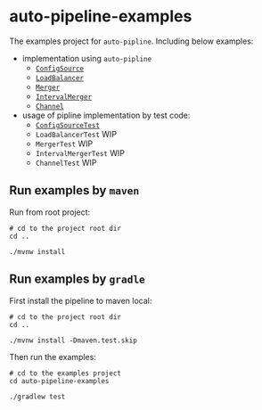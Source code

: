 # auto-pipeline-examples

The examples project for `auto-pipline`. Including below examples:

- implementation using `auto-pipline`
    - [`ConfigSource`](src/main/java/com/foldright/examples/config/ConfigSource.java)
    - [`LoadBalancer`](src/main/java/com/foldright/examples/lb/LoadBalancer.java)
    - [`Merger`](src/main/java/com/foldright/examples/merge/Merger.java)
    - [`IntervalMerger`](src/main/java/com/foldright/examples/merge/interval/IntervalMerger.java)
    - [`Channel`](src/main/java/com/foldright/examples/grpc/Channel.java)
- usage of pipline implementation by test code:
    - [`ConfigSourceTest`](src/test/java/com/foldright/examples/config/pipeline/ConfigSourceTest.kt)
    - `LoadBalancerTest` WIP
    - `MergerTest` WIP
    - `IntervalMergerTest` WIP
    - `ChannelTest` WIP

## Run examples by `maven`

Run from root project:

```shell
# cd to the project root dir
cd ..

./mvnw install
```

## Run examples by `gradle`

First install the pipeline to maven local:

```shell
# cd to the project root dir
cd ..

./mvnw install -Dmaven.test.skip
```

Then run the examples:

```shell
# cd to the examples project
cd auto-pipeline-examples

./gradlew test 
```
